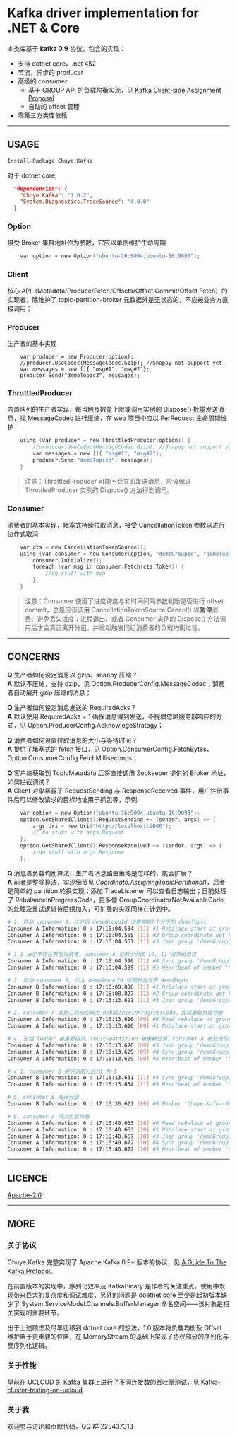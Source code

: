 ﻿# Kafka driver implementation for .NET & Core

本类库基于 **kafka 0.9** 协议，包含的实现：

* 支持 dotnet core，.net 452
* 节流、异步的 producer
* 高级的 consumer
    * 基于 GROUP API 的负载均衡实现，见 [Kafka Client-side Assignment Proposal](https://cwiki.apache.org/confluence/display/KAFKA/Kafka+Client-side+Assignment+Proposal) 
    * 自动的 offset 管理
* 零第三方类库依赖

----

## USAGE

```bash
Install-Package Chuye.Kafka
```

对于 dotnet core,

```json
  "dependencies": {
    "Chuye.Kafka": "1.0.2",
    "System.Diagnostics.TraceSource": "4.0.0"    
  }
```

### Option
接受 Broker 集群地址作为参数，它应以单例维护生命周期

```c
    var option = new Option("ubuntu-16:9094,ubuntu-16:9093");
```

### Client
核心 API（Metadata/Produce/Fetch/Offsets/Offset Commit/Offset Fetch）的实现者，除维护了 topic-partition-broker 元数据外是无状态的，不应被业务方直接调用；

### Producer
生产者的基本实现

```
    var producer = new Producer(option);
    //producer.UseCodec(MessageCodec.Gzip); //Snappy not support yet
    var messages = new []{ "msg#1", "msg#2"};
    producer.Send("demoTopic3", messages);
```

### ThrottledProducer
内置队列的生产者实现，每当触及数量上限或调用实例的 Dispose() 批量发送消息，视 MessageCodec 进行压缩，在 web 项目中应以 PerRequest 生命周期维护

```c
    using (var producer = new ThrottledProducer(option)) {
        //producer.UseCodec(MessageCodec.Gzip); //Snappy not support yet
        var messages = new []{ "msg#1", "msg#2"};
        producer.Send("demoTopic3", messages);
    }
```

> 注意：ThrottledProducer 可能不会立即发送消息，应该保证 ThrottledProducer 实例的 Dispose() 方法得到调用。

### Consumer
消费者的基本实现，堵塞式持续拉取消息，接受 CancellationToken 参数以进行协作式取消

```c
    var cts = new CancellationTokenSource();
    using (var consumer = new Consumer(option, "demoGroupId", "demoTopic")) {
        consumer.Initialize();
        foreach (var msg in consumer.Fetch(cts.Token)) {
            //do stuff with msg
        }
    }
```

> 注意：Consumer 使用了进度跨度与和时间间隔参数判断是否进行 offset commit，总是应该调用 CancellationTokenSource.Cancel() 以**暂停**消费、避免丢失进度；进程退出、或者 Consumer 实例的 Dispose() 方法调用后才会真正离开分组，并重新触发同组消费者的负载均衡过程。

----

## CONCERNS

**Q** 生产者如何设定消息以 gzip、snappy 压缩？  
**A** 默认不压缩，支持 gzip，见 Option.ProducerConfig.MessageCodec；消费者自动展开 gzip 压缩的消息；

**Q** 生产者如何设定消息发送的 RequiredAcks？  
**A** 默认使用 RequiredAcks = 1 确保消息得到发送，不提倡忽略服务器响应的方式，见 Option.ProducerConfig.AcknowlegeStrategy；

**Q** 消费者如何设置拉取消息的大小与等待时间？  
**A** 提供了堵塞式的 fetch 接口，见 Option.ConsumerConfig.FetchBytes，Option.ConsumerConfig.FetchMilliseconds；

**Q** 客户端获取到 TopicMetadata 后将直接调用 Zookeeper 提供的 Broker 地址，如何拦截调试？  
**A** Client 对象暴露了 RequestSending 与 ResponseReceived 事件，用户注册事件后可以修改请求的目标地址用于抓包等，示例:

```c
    var option = new Option("ubuntu-16:9094,ubuntu-16:9093");
    option.GetSharedClient().RequestSending += (sender, args) => {
        args.Uri = new Uri("http://localhost:9000");
        // do stuff with args.Request
    };
    option.GetSharedClient().ResponseReceived += (sender, args) => {
        //do stuff with args.Response
    };
```

**Q** 消息者负载均衡算法、生产者消息路由策略是怎样的，能否扩展？  
**A** 前者是整除算法，实现细节见 *Coordinato.AssigningTopicPartitions()*，后者是简单的 partition 轮换实现；添加 TraceListener 可以查看日志输出；目前处理了 RebalanceInProgressCode，更多像 GroupCoordinatorNotAvailableCode 的处理及重试逻辑待后续加入，可扩展的实现同样在计划中。

```bash
# 1. 启动 consumer A，以分组 demoGroupId 消费拥有2个分区的 demoTopic
Consumer A Information: 0 : 17:16:04.534 [11] #1 Rebalace start at group 'demoGroupId'
Consumer A Information: 0 : 17:16:04.555 [11] #2 Group coordinate got broker http://ubuntu-16:9094/ at group 'demoGroupId'
Consumer A Information: 0 : 17:16:04.561 [11] #3 Join group 'demoGroupId', assigning topic and partitions as leader

# 1.1 由于不存在其他消费者，consumer A 将两个分区 [0, 1] 指派给自己
Consumer A Information: 0 : 17:16:04.596 [11] #4 Sync group 'demoGroupId', Member 'Chuye.Kafka-e0418c7f-4d34-4889-a1b5-4500977e8902' dispathced Topic 'demoTopic'[0,1]
Consumer A Information: 0 : 17:16:04.599 [11] #5 Heartbeat of member 'Chuye.Kafka-e0418c7f-4d34-4889-a1b5-4500977e8902' at group 'demoGroupId'

# 2. 启动 consumer B, 加入 demoGroupId 试图参与消费 demoTopic
Consumer B Information: 0 : 17:16:08.808 [11] #1 Rebalace start at group 'demoGroupId'
Consumer B Information: 0 : 17:16:08.827 [11] #2 Group coordinate got broker http://ubuntu-16:9094/ at group 'demoGroupId'
Consumer B Information: 0 : 17:16:13.621 [11] #3 Join group 'demoGroupId', waiting for assingments as follower

# 3. consumer A 收到心跳响应码为 RebalanceInProgressCode，尝试重新负载均衡
Consumer A Information: 0 : 17:16:13.616 [09] #6 Need rebalace at group 'demoGroupId' for 'RebalanceInProgressCode'
Consumer A Information: 0 : 17:16:13.616 [09] #1 Rebalace start at group 'demoGroupId'

# 4. 分组 leader 被重新指派，topic-partition 被重新分派，consumer A 被分派的分区id 为 0 
Consumer A Information: 0 : 17:16:13.620 [09] #3 Join group 'demoGroupId', assigning topic and partitions as leader
Consumer A Information: 0 : 17:16:13.629 [09] #4 Sync group 'demoGroupId', Member 'Chuye.Kafka-e0418c7f-4d34-4889-a1b5-4500977e8902' dispathced Topic 'demoTopic'[0]
Consumer A Information: 0 : 17:16:13.629 [09] #5 Heartbeat of member 'Chuye.Kafka-e0418c7f-4d34-4889-a1b5-4500977e8902' at group 'demoGroupId'

# 4.1. consumer B 被分派的分区id 为 1
Consumer B Information: 0 : 17:16:13.631 [11] #4 Sync group 'demoGroupId', Member 'Chuye.Kafka-08516ce2-6d21-452a-8782-64d0928ddae1' dispathced Topic 'demoTopic'[1]
Consumer B Information: 0 : 17:16:13.634 [11] #5 Heartbeat of member 'Chuye.Kafka-08516ce2-6d21-452a-8782-64d0928ddae1' at group 'demoGroupId'

# 5. consumer B 离开分组
Consumer B Information: 0 : 17:16:36.621 [09] #6 Member 'Chuye.Kafka-08516ce2-6d21-452a-8782-64d0928ddae1' leave group 'demoGroupId'

# 6. consumer A 再次负载均衡
Consumer A Information: 0 : 17:16:40.663 [10] #6 Need rebalace at group 'demoGroupId' for 'RebalanceInProgressCode'
Consumer A Information: 0 : 17:16:40.663 [10] #1 Rebalace start at group 'demoGroupId'
Consumer A Information: 0 : 17:16:40.667 [10] #3 Join group 'demoGroupId', assigning topic and partitions as leader
Consumer A Information: 0 : 17:16:40.672 [10] #4 Sync group 'demoGroupId', Member 'Chuye.Kafka-e0418c7f-4d34-4889-a1b5-4500977e8902' dispathced Topic 'demoTopic'[0,1]
Consumer A Information: 0 : 17:16:40.672 [10] #5 Heartbeat of member 'Chuye.Kafka-e0418c7f-4d34-4889-a1b5-4500977e8902' at group 'demoGroupId'
```

----

## LICENCE
[Apache-2.0](https://github.com/jusfr/Chuye.Kafka/blob/master/LICENSE)

----

## MORE

### 关于协议
Chuye.Kafka 完整实现了 Apache Kafka 0.9* 版本的协议，见 [A Guide To The Kafka Protocol](https://cwiki.apache.org/confluence/display/KAFKA/A+Guide+To+The+Kafka+Protocol#AGuideToTheKafkaProtocol-TheAPIs)。

在前置版本的实现中，序列化效率及 KafkaBinary 是作者的关注重点，使用中发现带来巨大的复杂度和调试难度，另外的问题是 doetnet core 至少是起初版本缺少了 System.ServiceModel.Channels.BufferManager 命名空间——该对象是相关实现的重要环节。

出于上述顾虑及尽早迁移到 dotnet core 的想法，1.0 版本将负载均衡及 Offset 维护置于更重要的位置，在 MemoryStream 的基础上实现了协议部分的序列化与反序列化逻辑。

### 关于性能
早前在 UCLOUD 的 Kafka 集群上进行了不同连接数的吞吐量测试，见 [Kafka-cluster-testing-on-ucloud](doc/Kafka-cluster-testing-on-ucloud.md)

### 关于我
欢迎参与讨论和贡献代码，QQ 群 225437313